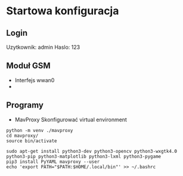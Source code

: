 # Startowa konfiguracja
## Login
Uzytkownik: admin
Haslo: 123
## Moduł GSM
- Interfejs wwan0
- 

## Programy 
- MavProxy
Skonfigurować virtual environment 
```shell
python -m venv ./mavproxy
cd mavproxy/
source bin/activate
```
```shell
sudo apt-get install python3-dev python3-opencv python3-wxgtk4.0 python3-pip python3-matplotlib python3-lxml python3-pygame
pip3 install PyYAML mavproxy --user
echo 'export PATH="$PATH:$HOME/.local/bin"' >> ~/.bashrc
```
